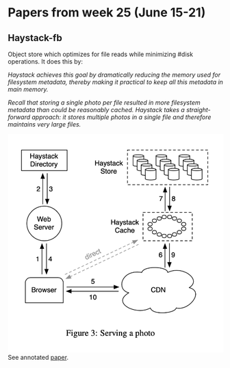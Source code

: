 # Papers from week 25 (June 15-21)

## Haystack-fb

Object store which optimizes for file reads while minimizing #disk operations. It does this by:

*Haystack achieves this goal by dramatically reducing the memory used for filesystem metadata, thereby making it practical to keep all this metadata in main memory.*

*Recall that storing a single photo per file resulted in more filesystem metadata than could be reasonably cached. Haystack takes a straight-forward approach: it stores multiple photos in a single file and therefore maintains very large files.*

![Screen Shot 2020-06-20 at 1.17.08 PM](https://raw.githubusercontent.com/vksah32/screenshots/master/Screen_Shot_2020-06-20_at_1.17.08_PM.png)See annotated [paper](https://github.com/vvksh/readings/blob/master/distributed-systems/haystack-fb-2010.pdf).

